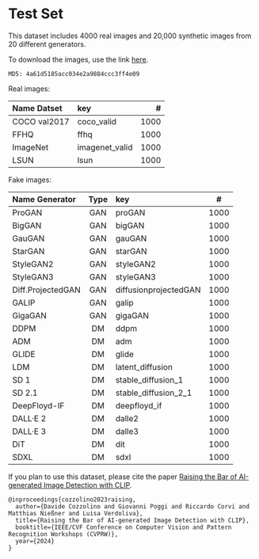# Test Set

This dataset includes 4000 real images and 20,000 synthetic images from 20 different generators.

To download the images, use the link [here](https://www.grip.unina.it/download/prog/DMimageDetection/test_set.zip).
```
MD5: 4a61d5185acc034e2a9884ccc3ff4e09
```

Real images:

| Name Datset           | key                   |   #    |
|:----------------------|:----------------------|-------:|
| COCO val2017          | coco_valid            |   1000 |
| FFHQ                  | ffhq                  |   1000 |
| ImageNet              | imagenet_valid        |   1000 |
| LSUN                  | lsun                  |   1000 |

Fake images:

| Name Generator        | Type   |  key                  |   #    |
|:----------------------|:------:| :---------------------|:------:|
| ProGAN                | GAN    | proGAN                |   1000 |
| BigGAN                | GAN    | bigGAN                |   1000 |
| GauGAN                | GAN    | gauGAN                |   1000 |
| StarGAN               | GAN    | starGAN               |   1000 |
| StyleGAN2             | GAN    | styleGAN2             |   1000 |
| StyleGAN3             | GAN    | styleGAN3             |   1000 |
| Diff.ProjectedGAN     | GAN    | diffusionprojectedGAN |   1000 |
| GALIP                 | GAN    | galip                 |   1000 |
| GigaGAN               | GAN    | gigaGAN               |   1000 |
| DDPM                  | DM     | ddpm                  |   1000 |
| ADM                   | DM     | adm                   |   1000 |
| GLIDE                 | DM     | glide                 |   1000 |
| LDM                   | DM     | latent_diffusion      |   1000 |
| SD 1                  | DM     | stable_diffusion_1    |   1000 |
| SD 2.1                | DM     | stable_diffusion_2_1  |   1000 |
| DeepFloyd-IF          | DM     | deepfloyd_if          |   1000 |
| DALL·E 2              | DM     | dalle2                |   1000 |
| DALL·E 3              | DM     | dalle3                |   1000 |
| DiT                   | DM     | dit                   |   1000 |
| SDXL                  | DM     | sdxl                  |   1000 |
 
 
If you plan to use this dataset, please cite the paper [Raising the Bar of AI-generated Image Detection with CLIP](https://arxiv.org/abs/2312.00195).


```
@inproceedings{cozzolino2023raising,
  author={Davide Cozzolino and Giovanni Poggi and Riccardo Corvi and Matthias Nießner and Luisa Verdoliva},
  title={Raising the Bar of AI-generated Image Detection with CLIP}, 
  booktitle={IEEE/CVF Conference on Computer Vision and Pattern Recognition Workshops (CVPRW)},
  year={2024}
}
```
